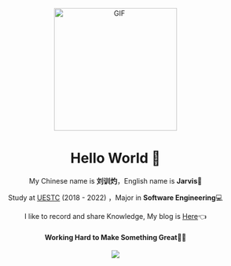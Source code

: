 <div align="center">
<img align="center" alt="GIF" height="250px" src="https://media.giphy.com/media/du3J3cXyzhj75IOgvA/giphy.gif" />

# Hello World 👋 

My Chinese name is **刘训灼**，English name is **Jarvis**🤖️

Study at [UESTC](https://www.uestc.edu.cn) (2018 - 2022) ，Major in **Software Engineering**💻

I like to record and share Knowledge, My blog is [Here](https://www.liuxunzhuo.tech)👈

#### Working Hard to Make Something Great🚀🚀

<img  src="https://github-readme-stats.vercel.app/api?username=xunzhuo&show_icons=true&theme=dark&hide=prs">

</div>

